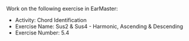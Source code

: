Work on the following exercise in EarMaster:
- Activity: Chord Identification
- Exercise Name: Sus2 & Sus4 - Harmonic, Ascending & Descending
- Exercise Number: 5.4

